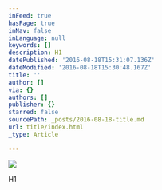 ```yaml
---
inFeed: true
hasPage: true
inNav: false
inLanguage: null
keywords: []
description: H1
datePublished: '2016-08-18T15:31:07.136Z'
dateModified: '2016-08-18T15:30:48.167Z'
title: ''
author: []
via: {}
authors: []
publisher: {}
starred: false
sourcePath: _posts/2016-08-18-title.md
url: title/index.html
_type: Article

---
```

![](https://the-grid-user-content.s3-us-west-2.amazonaws.com/7dcef9ca-2c8a-436b-9852-937210fdbadf.jpg)

H1